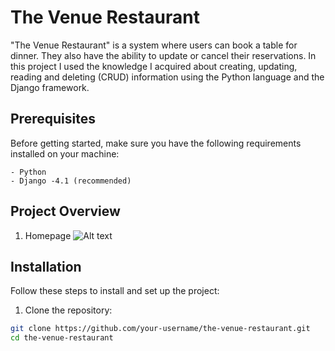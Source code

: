 # The Venue Restaurant

"The Venue Restaurant" is a system where users can book a table for dinner. They also have the ability to update or cancel their reservations.
In this project I used the knowledge I acquired about creating, updating, reading and deleting (CRUD) information using the Python language and the Django framework.


## Prerequisites

Before getting started, make sure you have the following requirements installed on your machine:
```
- Python
- Django -4.1 (recommended)
```

## Project Overview

1. Homepage ![Alt text](images/readme1.png)



## Installation

Follow these steps to install and set up the project:

1. Clone the repository:

```bash
git clone https://github.com/your-username/the-venue-restaurant.git
cd the-venue-restaurant

